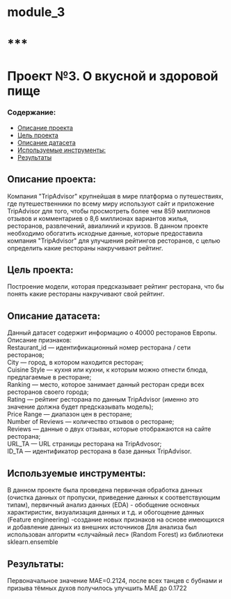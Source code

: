 # module_3
# ***
# Проект №3. О вкусной и здоровой пище  
### Содержание:
* [Описание проекта](#Описание_проекта)
* [Цель проекта](#Цель_проекта)
* [Описание датасета](#Описание_датасета)
* [Используемые инструменты:](#Используемые_инструменты)
* [Результаты](#Результаты)

## Описание проекта: 
Компания "TripAdvisor" крупнейшая в мире платформа о путешествиях, где путешественники по всему миру используют сайт и приложение TripAdvisor для того, чтобы просмотреть более чем 859 миллионов отзывов и комментариев о 8,6 миллионах вариантов жилья, ресторанов, развлечений, авиалиний и круизов. 
В данном проекте необходимо обогатить исходные данные, которые предоставила компания "TripAdvisor" для улучшения рейтингов ресторанов, с целью определить какие рестораны накручивают рейтинг.

## Цель проекта: 
Построение модели, которая предсказывает рейтинг ресторана, что бы понять какие рестораны накручивают свой рейтинг.

## Описание датасета:    
Данный датасет содержит информацию о 40000 ресторанов Европы.
Описание признаков:  
Restaurant_id — идентификационный номер ресторана / сети ресторанов;  
City — город, в котором находится ресторан;  
Cuisine Style — кухня или кухни, к которым можно отнести блюда, предлагаемые в ресторане;  
Ranking — место, которое занимает данный ресторан среди всех ресторанов своего города;  
Rating — рейтинг ресторана по данным TripAdvisor (именно это значение должна будет предсказывать модель);  
Price Range — диапазон цен в ресторане;  
Number of Reviews — количество отзывов о ресторане;  
Reviews — данные о двух отзывах, которые отображаются на сайте ресторана;  
URL_TA — URL страницы ресторана на TripAdvosor;  
ID_TA — идентификатор ресторана в базе данных TripAdvisor.  

## Используемые инструменты:
В данном проекте была проведена первичная обработка данных (очистка данных от пропуски, приведение данных к соответствующим типам), первичный анализ данных (EDA) - обобщение основных характиристик, визуализация данных и т.д. и обогощение данных (Feature engineering) -создание новых признаков на основе имеющихся и добавление данных из внешних источников
Для анализа был использован алгоритм «случайный лес» (Random Forest) из библиотеки sklearn.ensemble

## Результаты:
Первоначальное значение MAE=0.2124, после всех танцев с бубнами и призыва тёмных духов получилось улучшить MAE до 0.1722
